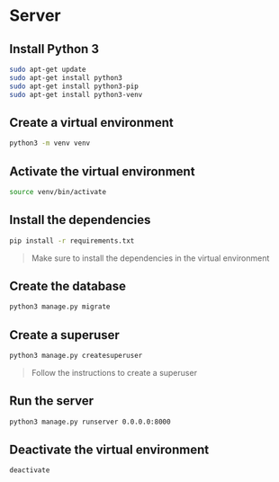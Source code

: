 # Server

## Install Python 3

```bash
sudo apt-get update
sudo apt-get install python3
sudo apt-get install python3-pip
sudo apt-get install python3-venv
```

## Create a virtual environment

```bash
python3 -m venv venv
```

## Activate the virtual environment

```bash
source venv/bin/activate
```

## Install the dependencies

```bash
pip install -r requirements.txt
```

> Make sure to install the dependencies in the virtual environment

## Create the database

```bash
python3 manage.py migrate
```

## Create a superuser

```bash
python3 manage.py createsuperuser
```

> Follow the instructions to create a superuser

## Run the server

```bash
python3 manage.py runserver 0.0.0.0:8000
```

## Deactivate the virtual environment

```bash
deactivate
```

